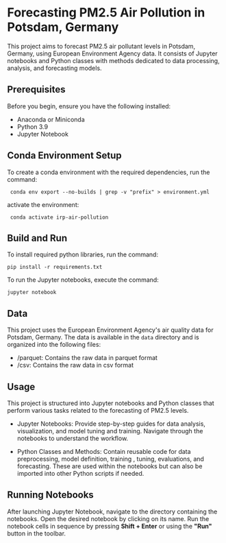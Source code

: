 # Forecasting PM2.5 Air Pollution in Potsdam, Germany

This project aims to forecast PM2.5 air pollutant levels in Potsdam, Germany, using European Environment Agency data. 
It consists of Jupyter notebooks and Python classes with methods dedicated to data processing, analysis, and forecasting models.


## Prerequisites

Before you begin, ensure you have the following installed:

- Anaconda or Miniconda
- Python 3.9
- Jupyter Notebook


## Conda Environment Setup

To create a conda environment with the required dependencies, run the command:

``` conda env export --no-builds | grep -v "prefix" > environment.yml```

activate the environment:

``` conda activate irp-air-pollution```


## Build and Run

To install required python libraries, run the command:  

``` pip install -r requirements.txt ```

To run the Jupyter notebooks, execute the command:

``` jupyter notebook ```

## Data

This project uses the European Environment Agency's air quality data for Potsdam, Germany. 
The data is available in the `data` directory and is organized into the following files:
* /parquet: Contains the raw data in parquet format
* /csv: Contains the raw data in csv format


## Usage
This project is structured into Jupyter notebooks and Python classes that perform various tasks related to the forecasting of PM2.5 levels. 

* Jupyter Notebooks: Provide step-by-step guides for data analysis, visualization, and model tuning and training. Navigate through the notebooks to understand the workflow.

* Python Classes and Methods: Contain reusable code for data preprocessing, model definition, training , tuning, evaluations, and forecasting. These are used within the notebooks but can also be imported into other Python scripts if needed.

## Running Notebooks
After launching Jupyter Notebook, navigate to the directory containing the notebooks. Open the desired notebook by clicking on its name.
Run the notebook cells in sequence by pressing **Shift + Enter** or using the **"Run"** button in the toolbar.
